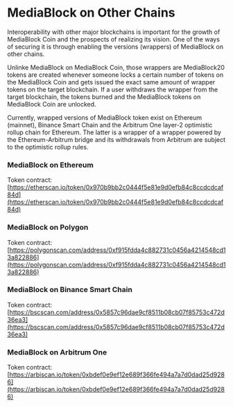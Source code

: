 # MediaBlock on Other Chains

Interoperability with other major blockchains is important for the growth of MediaBlock Coin and the prospects of realizing its vision. One of the ways of securing it is through enabling the versions (wrappers) of MediaBlock on other chains.&#x20;

Unlinke MediaBlock on MediaBlock Coin, those wrappers are MediaBlock20 tokens are created whenever someone locks a certain number of tokens on the MediaBlock Coin and gets issued the exact same amount of wrapper tokens on the target blockchain. If a user withdraws the wrapper from the target blockchain, the tokens burned and the MediaBlock tokens on MediaBlock Coin are unlocked.&#x20;

Currently, wrapped versions of MediaBlock token exist on Ethereum (mainnet), Binance Smart Chain and the Arbitrum One layer-2 optimistic rollup chain for Ethereum. The latter is a wrapper of a wrapper powered by the Ethereum-Arbitrum bridge and its withdrawals from Arbitrum are subject to the optimistic rollup rules.&#x20;

### MediaBlock on Ethereum

Token contract: [https://etherscan.io/token/0x970b9bb2c0444f5e81e9d0efb84c8ccdcdcaf84d](https://etherscan.io/token/0x970b9bb2c0444f5e81e9d0efb84c8ccdcdcaf84d)

### MediaBlock on Polygon

Token contract: [https://polygonscan.com/address/0xf915fdda4c882731c0456a4214548cd13a822886](https://polygonscan.com/address/0xf915fdda4c882731c0456a4214548cd13a822886)

### MediaBlock on Binance Smart Chain

Token contract: [https://bscscan.com/address/0x5857c96dae9cf8511b08cb07f85753c472d36ea3](https://bscscan.com/address/0x5857c96dae9cf8511b08cb07f85753c472d36ea3)

### MediaBlock on Arbitrum One

Token contract: [https://arbiscan.io/token/0xbdef0e9ef12e689f366fe494a7a7d0dad25d9286](https://arbiscan.io/token/0xbdef0e9ef12e689f366fe494a7a7d0dad25d9286)
